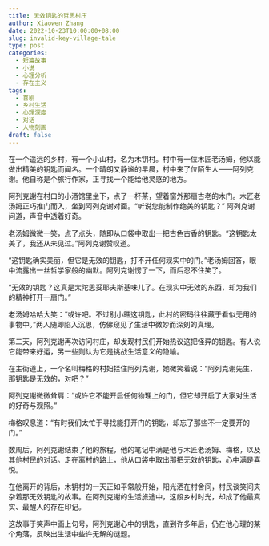 ```yaml
---
title: 无效钥匙的哲思村庄
author: Xiaowen Zhang
date: 2022-10-23T10:00:00+08:00
slug: invalid-key-village-tale
type: post
categories:
  - 短篇故事
  - 小说
  - 心理分析
  - 存在主义
tags:
  - 喜剧
  - 乡村生活
  - 心理深度
  - 对话
  - 人物刻画
draft: false
---
```


在一个遥远的乡村，有一个小山村，名为木钥村。村中有一位木匠老汤姆，他以能做出精美的钥匙而闻名。一个晴朗又静谧的早晨，村中来了位陌生人——阿列克谢。他自称是个旅行作家，正寻找一个能给他灵感的地方。

阿列克谢在村口的小酒馆里坐下，点了一杯茶，望着窗外那扇古老的木门。木匠老汤姆正巧推门而入，坐到阿列克谢对面。“听说您能制作绝美的钥匙？” 阿列克谢问道，声音中透着好奇。

老汤姆微微一笑，点了点头，随即从口袋中取出一把古色古香的钥匙。“这钥匙太美了，我还从未见过。”阿列克谢赞叹道。

“这钥匙确实美丽，但它是无效的钥匙，打不开任何现实中的门。”老汤姆回答，眼中流露出一丝哲学家般的幽默。阿列克谢愣了一下，而后忍不住笑了。

“无效的钥匙？这真是太陀思妥耶夫斯基味儿了。在现实中无效的东西，却为我们的精神打开一扇门。”

老汤姆哈哈大笑：“或许吧。不过别小瞧这钥匙，此村的密码往往藏于看似无用的事物中。”两人随即陷入沉思，仿佛窥见了生活中微妙而深刻的真理。

第二天，阿列克谢再次访问村庄，却发现村民们开始热议这把怪异的钥匙。有人说它能带来好运，另一些则认为它是挑战生活意义的隐喻。

在主街道上，一个名叫梅格的村妇拦住阿列克谢，她微笑着说：“阿列克谢先生，那钥匙是无效的，对吧？”

阿列克谢微微耸肩：“或许它不能开启任何物理上的门，但它却开启了大家对生活的好奇与观照。”

梅格叹息道：“有时我们太忙于寻找能打开门的钥匙，却忘了那些不一定要开的门。”

数周后，阿列克谢结束了他的旅程，他的笔记中满是他与木匠老汤姆、梅格，以及其他村民的对话。走在离村的路上，他从口袋中取出那把无效的钥匙，心中满是喜悦。

在他离开的背后，木钥村的一天正如平常般开始，阳光洒在村舍间，村民谈笑间夹杂着那无效钥匙的故事。在阿列克谢的生活旅途中，这段乡村时光，却成了他最真实、最醒人的存在印记。

这故事于笑声中画上句号，阿列克谢心中的钥匙，直到许多年后，仍在他心理的某个角落，反映出生活中些许无解的谜题。